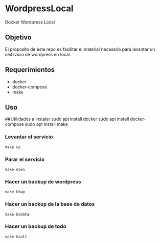 # WordpressLocal
Docker Wordpress Local

## Objetivo
El proposito de este repo es facilitar el material necesario para levantar un se4rvicio de wordpress en local.

## Requerimientos
- docker
- docker-compose
- make

## Uso

##Utilidades a instalar
sudo apt install docker
sudo apt install docker-compose
sudo apt install make

### Levantar el servicio

```shell
make up
```

### Parar el servicio

```shell
make down
```

### Hacer un backup de wordpress

```shell
make bkwp
```

### Hacer un backup de la base de datos

```shell
make bkdata
```

### Hacer un backup de todo

```shell
make bkall
```
